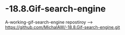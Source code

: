 # -18.8.Gif-search-engine
A-working-gif-search-engine
repostiroy --> https://github.com/MichalAW/-18.8.Gif-search-engine.git
